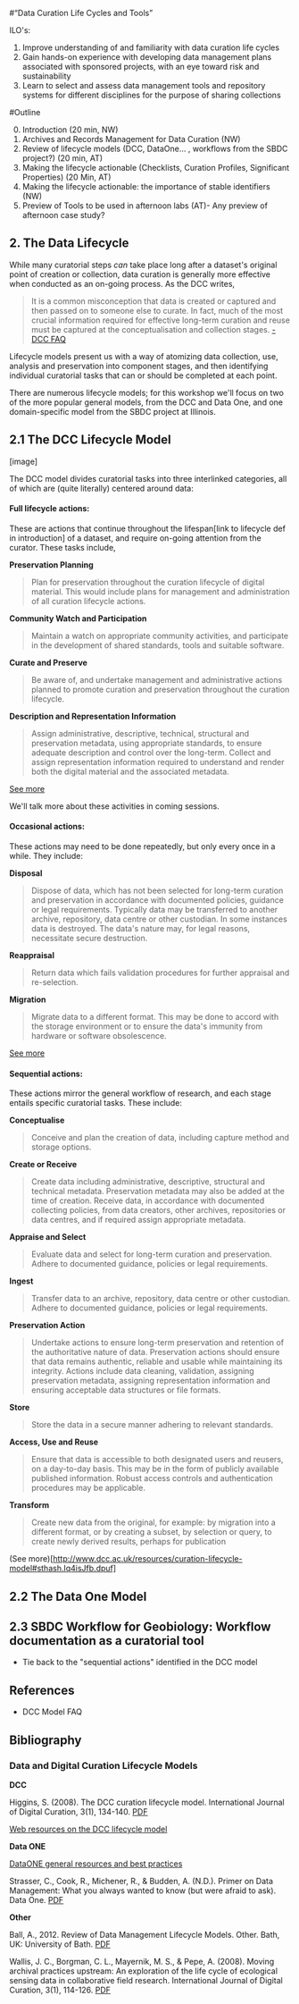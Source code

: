 #“Data Curation Life Cycles and Tools”

ILO's:

1. Improve understanding of and familiarity with data curation life cycles
2. Gain hands-on experience with developing data management plans associated with sponsored projects, with an eye toward risk and sustainability
3. Learn to select and assess data management tools and repository systems for different disciplines for the purpose of sharing collections

#Outline

0. Introduction (20 min, NW)
1. Archives and Records Management for Data Curation (NW) 
2. Review of lifecycle models (DCC, DataOne... , workflows from the SBDC project?) (20 min, AT)
3. Making the lifecycle actionable (Checklists, Curation Profiles, Significant Properties) (20 Min, AT)
4. Making the lifecycle actionable: the importance of stable identifiers (NW)
5. Preview of Tools to be used in afternoon labs (AT)- Any preview of afternoon case study?

## 2. The Data Lifecycle

While many curatorial steps _can_ take place long after a dataset's original point of creation or collection, data curation is generally more effective when conducted as an on-going process.  As the DCC writes, 

>It is a common misconception that data is created or captured and then passed on to someone else to curate. In fact, much of the most crucial information required for effective long-term curation and reuse must be captured at the conceptualisation and collection stages. [- DCC FAQ](http://www.dcc.ac.uk/resources/curation-lifecycle-model/lifecycle-model-faqs#sthash.I5US5DyT.dpuf)

Lifecycle models present us with a way of atomizing data collection, use, analysis and preservation into component stages, and then identifying individual curatorial tasks that can or should be completed at each point.

There are numerous lifecycle models; for this workshop we'll focus on two of the more popular general models, from the DCC and Data One, and one domain-specific model from the SBDC project at Illinois.

## 2.1 The DCC Lifecycle Model

[image]

The DCC model divides curatorial tasks into three interlinked categories, all of which are (quite literally) centered around data:

#### Full lifecycle actions: 

These are actions that continue throughout the lifespan[link to lifecycle def in introduction] of a dataset, and require on-going attention from the curator.  These tasks include,

**Preservation Planning**

>Plan for preservation throughout the curation lifecycle of digital material. This would include plans for management and administration of all curation lifecycle actions.

**Community Watch and Participation**

>Maintain a watch on appropriate community activities, and participate in the development of shared standards, tools and suitable software. 

**Curate and Preserve**

>Be aware of, and undertake management and administrative actions planned to promote curation and preservation throughout the curation lifecycle.

**Description and Representation Information**

>Assign administrative, descriptive, technical, structural and preservation metadata, using appropriate standards, to ensure adequate description and control over the long-term. Collect and assign representation information required to understand and render both the digital material and the associated metadata.

[See more](http://www.dcc.ac.uk/resources/curation-lifecycle-model#sthash.QOx0GL9t.dpuf)

We'll talk more about these activities in coming sessions.

#### Occasional actions: 

These actions may need to be done repeatedly, but only every once in a while.  They include:

**Disposal**

>Dispose of data, which has not been selected for long-term curation and preservation in accordance with documented policies, guidance or legal requirements.  Typically data may be transferred to another archive, repository, data centre or other custodian. In some instances data is destroyed. The data's nature may, for legal reasons, necessitate secure destruction.

**Reappraisal**

>Return data which fails validation procedures for further appraisal and re-selection.

**Migration**

>Migrate data to a different format. This may be done to accord with the storage environment or to ensure the data's immunity from hardware or software obsolescence. 

[See more](http://www.dcc.ac.uk/resources/curation-lifecycle-model#sthash.Iq4isJfb.dpuf)

#### Sequential actions:  

These actions mirror the general workflow of research, and each stage entails specific curatorial tasks.  These include:

**Conceptualise**

>Conceive and plan the creation of data, including capture method and storage options.


**Create or Receive**

>Create data including administrative, descriptive, structural and technical metadata. Preservation metadata may also be added at the time of creation. Receive data, in accordance with documented collecting policies, from data creators, other archives, repositories or data centres, and if required assign appropriate metadata.

**Appraise and Select**

>Evaluate data and select for long-term curation and preservation. Adhere to documented guidance, policies or legal requirements.

**Ingest**

>Transfer data to an archive, repository, data centre or other custodian. Adhere to documented guidance, policies or legal requirements.

**Preservation Action**
>Undertake actions to ensure long-term preservation and retention of the authoritative nature of data. Preservation actions should ensure that data remains authentic, reliable and usable while maintaining its integrity. Actions include data cleaning, validation, assigning preservation metadata, assigning representation information and ensuring acceptable data structures or file formats.

**Store**

>Store the data in a secure manner adhering to relevant standards.

**Access, Use and Reuse**

>Ensure that data is accessible to both designated users and reusers, on a day-to-day basis. This may be in the form of publicly available published information. Robust access controls and authentication procedures may be applicable.

**Transform**

>Create new data from the original, for example: by migration into a different format, or by creating a subset, by selection or query, to create newly derived results, perhaps for publication

(See more)[http://www.dcc.ac.uk/resources/curation-lifecycle-model#sthash.Iq4isJfb.dpuf]





## 2.2 The Data One Model



## 2.3 SBDC Workflow for Geobiology: Workflow documentation as a curatorial tool

- Tie back to the "sequential actions" identified in the DCC model

## References
- DCC Model FAQ

## Bibliography


### Data and Digital Curation Lifecycle Models

**DCC**

Higgins, S. (2008). The DCC curation lifecycle model. International Journal of Digital Curation, 3(1), 134-140. [PDF](http://www.ijdc.net/index.php/ijdc/article/viewArticle/69)

[Web resources on the DCC lifecycle model](http://www.dcc.ac.uk/resources/curation-lifecycle-model)

**Data ONE**

[DataONE general resources and best practices](https://www.dataone.org/best-practices)

Strasser, C., Cook, R., Michener, R., & Budden, A. (N.D.). Primer on Data Management: What you always wanted to know (but were afraid to ask). Data One. [PDF](https://www.dataone.org/sites/all/documents/DataONE_BP_Primer_020212.pdf)

**Other**

Ball, A., 2012. Review of Data Management Lifecycle Models. Other. Bath, UK: University of Bath. [PDF](http://opus.bath.ac.uk/28587/1/redm1rep120110ab10.pdf)

Wallis, J. C., Borgman, C. L., Mayernik, M. S., & Pepe, A. (2008). Moving archival practices upstream: An exploration of the life cycle of ecological sensing data in collaborative field research. International Journal of Digital Curation, 3(1), 114-126. [PDF](http://www.ijdc.net/index.php/ijdc/article/viewArticle/67)




